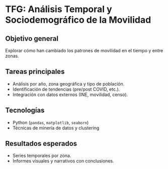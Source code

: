 # TFG: Análisis Temporal y Sociodemográfico de la Movilidad

## Objetivo general
Explorar cómo han cambiado los patrones de movilidad en el tiempo y entre zonas.

## Tareas principales
- Análisis por año, zona geográfica y tipo de población.
- Identificación de tendencias (pre/post COVID, etc.).
- Integración con datos externos (INE, movilidad, censo).

## Tecnologías
- Python (`pandas`, `matplotlib`, `seaborn`)
- Técnicas de minería de datos y clustering

## Resultados esperados
- Series temporales por zona.
- Informes visuales y narrativos con conclusiones.
